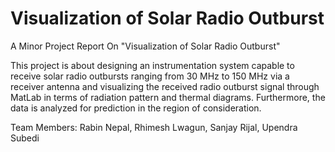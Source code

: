 # Visualization of Solar Radio Outburst

A Minor Project Report On "Visualization of Solar Radio Outburst"

This project is about designing an instrumentation system capable to receive solar radio outbursts ranging from 30 MHz to 150 MHz via a receiver antenna and visualizing the received radio outburst signal through MatLab in terms of radiation pattern and thermal diagrams. Furthermore, the data is analyzed for prediction in the region of consideration.

Team Members:
Rabin Nepal, 
Rhimesh Lwagun, 
Sanjay Rijal, 
Upendra Subedi 
